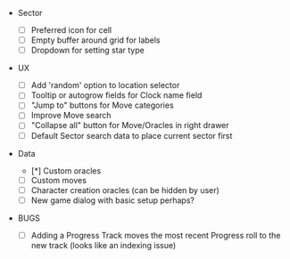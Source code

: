 - Sector

  - [ ] Preferred icon for cell
  - [ ] Empty buffer around grid for labels
  - [ ] Dropdown for setting star type

- UX

  - [ ] Add 'random' option to location selector
  - [ ] Tooltip or autogrow fields for Clock name field
  - [ ] "Jump to" buttons for Move categories
  - [ ] Improve Move search
  - [ ] "Collapse all" button for Move/Oracles in right drawer
  - [ ] Default Sector search data to place current sector first

- Data

  - [*] Custom oracles
  - [ ] Custom moves
  - [ ] Character creation oracles (can be hidden by user)
  - [ ] New game dialog with basic setup perhaps?

- BUGS
  - [ ] Adding a Progress Track moves the most recent Progress roll to the new track (looks like an indexing issue)
